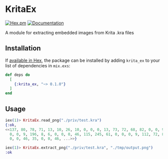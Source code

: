 # KritaEx

[![Hex.pm](https://img.shields.io/hexpm/v/krita_ex.svg)](https://hex.pm/packages/krita_ex) 
[![Documentation](https://img.shields.io/badge/documentation-gray)](https://hexdocs.pm/krita_ex)

A module for extracting embedded images from Krita .kra files

## Installation

If [available in Hex](https://hex.pm/docs/publish), the package can be installed
by adding `krita_ex` to your list of dependencies in `mix.exs`:

```elixir
def deps do
  [
    {:krita_ex, "~> 0.1.0"}
  ]
end
```

## Usage

```elixir
iex(1)> KritaEx.read_png("./priv/test.kra")
{:ok,
<<137, 80, 78, 71, 13, 10, 26, 10, 0, 0, 0, 13, 73, 72, 68, 82, 0, 0, 9, 196,
  0, 0, 9, 196, 8, 6, 0, 0, 0, 46, 115, 245, 61, 0, 0, 0, 9, 112, 72, 89, 115,
  0, 0, 46, 35, 0, 0, 46, ...>>}
```

```elixir
iex(1)> KritaEx.extract_png("./priv/test.kra", "./tmp/output.png")
:ok
```
